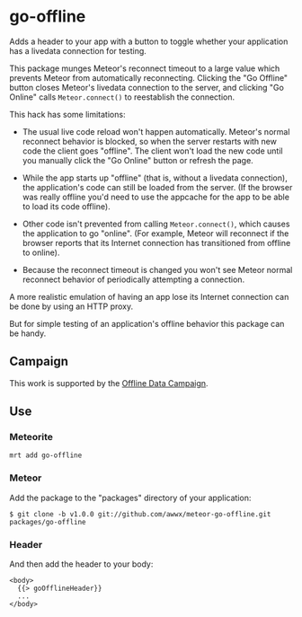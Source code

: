 # go-offline

Adds a header to your app with a button to toggle whether your
application has a livedata connection for testing.

This package munges Meteor's reconnect timeout to a large value which
prevents Meteor from automatically reconnecting.  Clicking the "Go
Offline" button closes Meteor's livedata connection to the server, and
clicking "Go Online" calls `Meteor.connect()` to reestablish the
connection.

This hack has some limitations:

* The usual live code reload won't happen automatically.  Meteor's
  normal reconnect behavior is blocked, so when the server restarts
  with new code the client goes "offline".  The client won't load the
  new code until you manually click the "Go Online" button or refresh
  the page.

* While the app starts up "offline" (that is, without a livedata
  connection), the application's code can still be loaded from the
  server.  (If the browser was really offline you'd need to use the
  appcache for the app to be able to load its code offline).

* Other code isn't prevented from calling `Meteor.connect()`, which
  causes the application to go "online". (For example, Meteor will
  reconnect if the browser reports that its Internet connection has
  transitioned from offline to online).

* Because the reconnect timeout is changed you won't see Meteor normal
  reconnect behavior of periodically attempting a connection.

A more realistic emulation of having an app lose its Internet
connection can be done by using an HTTP proxy.

But for simple testing of an application's offline behavior this
package can be handy.


## Campaign

This work is supported by the
[Offline Data Campaign](http://offline-data.meteor.com/).


## Use

### Meteorite

```
mrt add go-offline
```

### Meteor

Add the package to the "packages" directory of
your application:

```
$ git clone -b v1.0.0 git://github.com/awwx/meteor-go-offline.git packages/go-offline
```

### Header

And then add the header to your body:

```
<body>
  {{> goOfflineHeader}}
  ...
</body>
```
